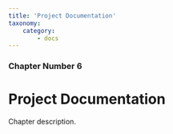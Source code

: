 ```yaml
---
title: 'Project Documentation'
taxonomy:
    category:
        - docs
---
```


### Chapter Number 6

# Project Documentation

Chapter description.